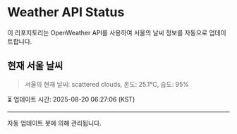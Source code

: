 
# Weather API Status

이 리포지토리는 OpenWeather API를 사용하여 서울의 날씨 정보를 자동으로 업데이트합니다.

## 현재 서울 날씨
> 서울의 현재 날씨: scattered clouds, 온도: 25.1°C, 습도: 95%

⏳ 업데이트 시간: 2025-08-20 06:27:06 (KST)

---
자동 업데이트 봇에 의해 관리됩니다.
